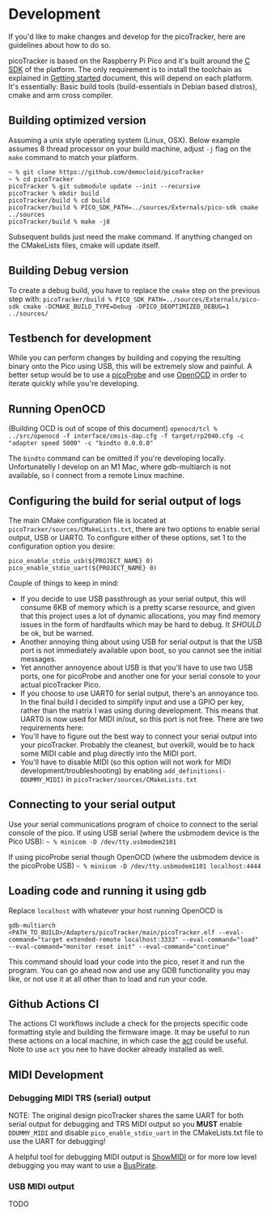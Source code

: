 # Development
If you'd like to make changes and develop for the picoTracker, here are guidelines about how to do so.

picoTracker is based on the Raspberry Pi Pico and it's built around the [C SDK](https://www.raspberrypi.com/documentation/pico-sdk/) of the platform.
The only requirement is to install the toolchain as explained in [Getting started](https://datasheets.raspberrypi.com/pico/getting-started-with-pico.pdf) document, this will depend on each platform. It's essentially: Basic build tools (build-essentials in Debian based distros), cmake and arm cross compiler.

## Building optimized version
Assuming a unix style operating system (Linux, OSX). Below example assumes 8 thread processor on your build machine, adjust ```-j``` flag on the ```make``` command to match your platform.
```
~ % git clone https://github.com/democloid/picoTracker
~ % cd picoTracker
picoTracker % git submodule update --init --recursive
picoTracker % mkdir build
picoTracker/build % cd build
picoTracker/build % PICO_SDK_PATH=../sources/Externals/pico-sdk cmake ../sources
picoTracker/build % make -j8
```

Subsequent builds just need the make command. If anything changed on the CMakeLists files, cmake will update itself.

## Building Debug version
To create a debug build, you have to replace the ```cmake``` step on the previous step with:
```picoTracker/build % PICO_SDK_PATH=../sources/Externals/pico-sdk cmake -DCMAKE_BUILD_TYPE=Debug -DPICO_DEOPTIMIZED_DEBUG=1 ../sources/```

## Testbench for development
While you can perform changes by building and copying the resulting binary onto the Pico using USB, this will be extremely slow and painful. A better setup would be to use a [picoProbe](https://github.com/raspberrypi/picoprobe) and use [OpenOCD](https://openocd.org/) in order to iterate quickly while you're developing.

## Running OpenOCD
(Building OCD is out of scope of this document)
```openocd/tcl % ../src/openocd -f interface/cmsis-dap.cfg -f target/rp2040.cfg -c "adapter speed 5000" -c "bindto 0.0.0.0"```

The ```bindto``` command can be omitted if you're developing locally. Unfortunatelly I develop on an M1 Mac, where gdb-multiarch is not available, so I connect from a remote Linux machine.

## Configuring the build for serial output of logs
The main CMake configuration file is located at ```picoTracker/sources/CMakeLists.txt```, there are two options to enable serial output, USB or UART0. To configure either of these options, set 1 to the configuration option you desire:
```
pico_enable_stdio_usb(${PROJECT_NAME} 0)
pico_enable_stdio_uart(${PROJECT_NAME} 0)
```

Couple of things to keep in mind:
* If you decide to use USB passthrough as your serial output, this will consume 6KB of memory which is a pretty scarse resource, and given that this project uses a lot of dynamic allocations, you may find memory issues in the form of hardfaults which may be hard to debug. It *SHOULD* be ok, but be warned.
* Another annoying thing about using USB for serial output is that the USB port is not immediately available upon boot, so you cannot see the initial messages.
* Yet annother annoyence about USB is that you'll have to use two USB ports, one for picoProbe and another one for your serial console to your actual picoTracker Pico.
* If you choose to use UART0 for serial output, there's an annoyance too. In the final build I decided to simplify input and use a GPIO per key, rather than the matrix I was using during development. This means that UART0 is now used for MIDI in/out, so this port is not free. There are two requirements here:
 * You'll have to figure out the best way to connect your serial output into your picoTracker. Probably the cleanest, but overkill, would be to hack some MIDI cable and plug directly into the MIDI port.
 * You'll have to disable MIDI (so this option will not work for MIDI development/troubleshooting) by enabling ```add_definitions(-DDUMMY_MIDI)``` in ```picoTracker/sources/CMakeLists.txt```
 
## Connecting to your serial output
Use your serial communications program of choice to connect to the serial console of the pico.
If using USB serial (where the usbmodem device is the Pico USB):
```~ % minicom -D /dev/tty.usbmodem2101```

If using picoProbe serial though OpenOCD (where the usbmodem device is the picoProbe USB)
```~ % minicom -D /dev/tty.usbmodem1101 localhost:4444```

## Loading code and running it using gdb
Replace ```localhost``` with whatever your host running OpenOCD is

```gdb-multiarch <PATH_TO_BUILD>/Adapters/picoTracker/main/picoTracker.elf --eval-command="target extended-remote localhost:3333" --eval-command="load" --eval-command="monitor reset init" --eval-command="continue"```

This command should load your code into the pico, reset it and run the program. You can go ahead now and use any GDB functionality you may like, or not use it at all other than to load and run your code.


## Github Actions CI

The actions CI workflows include a check for the projects specific code formatting style and building the firmware image. It may be useful to run these actions on a local machine, in which case the [act](https://nektosact.com/installation/index.html) could be useful. Note to use `act` you nee to have docker already installed as well.

## MIDI Development

### Debugging MIDI TRS (serial) output

NOTE: The original design picoTracker shares the same UART for both serial output for debugging and TRS MIDI output so you **MUST** enable `DDUMMY_MIDI` and disable `pico_enable_stdio_uart` in the CMakeLists.txt file to use the UART for debugging!

A helpful tool for debugging MIDI output is [ShowMIDI](https://github.com/gbevin/ShowMIDI) or for more low level debugging you may want to use a [BusPirate](http://dangerousprototypes.com/docs/Bus_Pirate).

### USB MIDI output

TODO